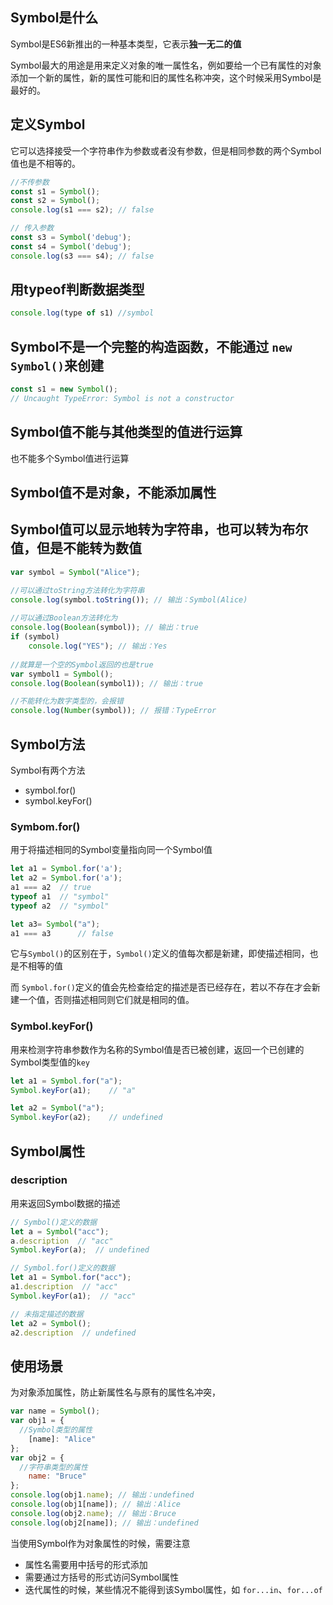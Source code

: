 ## Symbol是什么

Symbol是ES6新推出的一种基本类型，它表示**独一无二的值**

Symbol最大的用途是用来定义对象的唯一属性名，例如要给一个已有属性的对象添加一个新的属性，新的属性可能和旧的属性名称冲突，这个时候采用Symbol是最好的。



## 定义Symbol

它可以选择接受一个字符串作为参数或者没有参数，但是相同参数的两个Symbol值也是不相等的。

```js
//不传参数
const s1 = Symbol();
const s2 = Symbol();
console.log(s1 === s2); // false

// 传入参数
const s3 = Symbol('debug');
const s4 = Symbol('debug');
console.log(s3 === s4); // false

```



## 用typeof判断数据类型

```js
console.log(type of s1)	//symbol
```



## Symbol不是一个完整的构造函数，不能通过 `new Symbol()`来创建

```js
const s1 = new Symbol();
// Uncaught TypeError: Symbol is not a constructor
```



## Symbol值不能与其他类型的值进行运算

也不能多个Symbol值进行运算



## Symbol值不是对象，不能添加属性



## Symbol值可以显示地转为字符串，也可以转为布尔值，但是不能转为数值

```js
var symbol = Symbol("Alice");  

//可以通过toString方法转化为字符串
console.log(symbol.toString()); // 输出：Symbol(Alice)
  
//可以通过Boolean方法转化为
console.log(Boolean(symbol)); // 输出：true  
if (symbol)  
    console.log("YES"); // 输出：Yes 
    
//就算是一个空的Symbol返回的也是true
var symbol1 = Symbol();  
console.log(Boolean(symbol1)); // 输出：true  

//不能转化为数字类型的，会报错
console.log(Number(symbol)); // 报错：TypeError  
```



## Symbol方法

Symbol有两个方法

- symbol.for()
- symbol.keyFor()



### Symbom.for()

用于将描述相同的Symbol变量指向同一个Symbol值

```js
let a1 = Symbol.for('a');
let a2 = Symbol.for('a');
a1 === a2  // true
typeof a1  // "symbol"
typeof a2  // "symbol"

let a3= Symbol("a");
a1 === a3      // false
```

它与`Symbol()`的区别在于，`Symbol()`定义的值每次都是新建，即使描述相同，也是不相等的值

而 `Symbol.for()`定义的值会先检查给定的描述是否已经存在，若以不存在才会新建一个值，否则描述相同则它们就是相同的值。



### Symbol.keyFor()

用来检测字符串参数作为名称的Symbol值是否已被创建，返回一个已创建的Symbol类型值的`key`

```js
let a1 = Symbol.for("a");
Symbol.keyFor(a1);    // "a"

let a2 = Symbol("a");
Symbol.keyFor(a2);    // undefined
```



## Symbol属性

### description

用来返回Symbol数据的描述

```js
// Symbol()定义的数据
let a = Symbol("acc");
a.description  // "acc"
Symbol.keyFor(a);  // undefined

// Symbol.for()定义的数据
let a1 = Symbol.for("acc");
a1.description  // "acc"
Symbol.keyFor(a1);  // "acc"

// 未指定描述的数据
let a2 = Symbol();
a2.description  // undefined
```



## 使用场景

为对象添加属性，防止新属性名与原有的属性名冲突，

```js
var name = Symbol();  
var obj1 = {  
  //Symbol类型的属性
    [name]: "Alice"  
};  
var obj2 = {  
  //字符串类型的属性
    name: "Bruce"  
};  
console.log(obj1.name); // 输出：undefined  
console.log(obj1[name]); // 输出：Alice  
console.log(obj2.name); // 输出：Bruce  
console.log(obj2[name]); // 输出：undefined
```

当使用Symbol作为对象属性的时候，需要注意

- 属性名需要用中括号的形式添加
- 需要通过方括号的形式访问Symbol属性
- 迭代属性的时候，某些情况不能得到该Symbol属性，如 `for...in`、`for...of`





